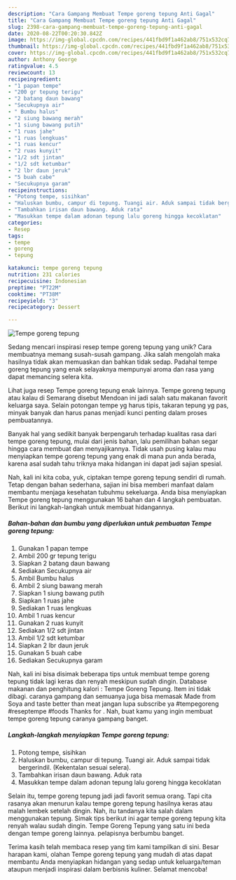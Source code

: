 ```yaml
---
description: "Cara Gampang Membuat Tempe goreng tepung Anti Gagal"
title: "Cara Gampang Membuat Tempe goreng tepung Anti Gagal"
slug: 2398-cara-gampang-membuat-tempe-goreng-tepung-anti-gagal
date: 2020-08-22T00:20:30.842Z
image: https://img-global.cpcdn.com/recipes/441fbd9f1a462ab8/751x532cq70/tempe-goreng-tepung-foto-resep-utama.jpg
thumbnail: https://img-global.cpcdn.com/recipes/441fbd9f1a462ab8/751x532cq70/tempe-goreng-tepung-foto-resep-utama.jpg
cover: https://img-global.cpcdn.com/recipes/441fbd9f1a462ab8/751x532cq70/tempe-goreng-tepung-foto-resep-utama.jpg
author: Anthony George
ratingvalue: 4.5
reviewcount: 13
recipeingredient:
- "1 papan tempe"
- "200 gr tepung terigu"
- "2 batang daun bawang"
- "Secukupnya air"
- " Bumbu halus"
- "2 siung bawang merah"
- "1 siung bawang putih"
- "1 ruas jahe"
- "1 ruas lengkuas"
- "1 ruas kencur"
- "2 ruas kunyit"
- "1/2 sdt jintan"
- "1/2 sdt ketumbar"
- "2 lbr daun jeruk"
- "5 buah cabe"
- "Secukupnya garam"
recipeinstructions:
- "Potong tempe, sisihkan"
- "Haluskan bumbu, campur di tepung. Tuangi air. Aduk sampai tidak bergerindil. (Kekentalan sesuai selera)."
- "Tambahkan irisan daun bawang. Aduk rata"
- "Masukkan tempe dalam adonan tepung lalu goreng hingga kecoklatan"
categories:
- Resep
tags:
- tempe
- goreng
- tepung

katakunci: tempe goreng tepung 
nutrition: 231 calories
recipecuisine: Indonesian
preptime: "PT22M"
cooktime: "PT38M"
recipeyield: "3"
recipecategory: Dessert

---
```



![Tempe goreng tepung](https://img-global.cpcdn.com/recipes/441fbd9f1a462ab8/751x532cq70/tempe-goreng-tepung-foto-resep-utama.jpg)

Sedang mencari inspirasi resep tempe goreng tepung yang unik? Cara membuatnya memang susah-susah gampang. Jika salah mengolah maka hasilnya tidak akan memuaskan dan bahkan tidak sedap. Padahal tempe goreng tepung yang enak selayaknya mempunyai aroma dan rasa yang dapat memancing selera kita.

Lihat juga resep Tempe goreng tepung enak lainnya. Tempe goreng tepung atau kalau di Semarang disebut Mendoan ini jadi salah satu makanan favorit keluarga saya. Selain potongan tempe yg harus tipis, takaran tepung yg pas, minyak banyak dan harus panas menjadi kunci penting dalam proses pembuatannya.

Banyak hal yang sedikit banyak berpengaruh terhadap kualitas rasa dari tempe goreng tepung, mulai dari jenis bahan, lalu pemilihan bahan segar hingga cara membuat dan menyajikannya. Tidak usah pusing kalau mau menyiapkan tempe goreng tepung yang enak di mana pun anda berada, karena asal sudah tahu triknya maka hidangan ini dapat jadi sajian spesial.


Nah, kali ini kita coba, yuk, ciptakan tempe goreng tepung sendiri di rumah. Tetap dengan bahan sederhana, sajian ini bisa memberi manfaat dalam membantu menjaga kesehatan tubuhmu sekeluarga. Anda bisa menyiapkan Tempe goreng tepung menggunakan 16 bahan dan 4 langkah pembuatan. Berikut ini langkah-langkah untuk membuat hidangannya.

<!--inarticleads1-->

##### Bahan-bahan dan bumbu yang diperlukan untuk pembuatan Tempe goreng tepung:

1. Gunakan 1 papan tempe
1. Ambil 200 gr tepung terigu
1. Siapkan 2 batang daun bawang
1. Sediakan Secukupnya air
1. Ambil  Bumbu halus
1. Ambil 2 siung bawang merah
1. Siapkan 1 siung bawang putih
1. Siapkan 1 ruas jahe
1. Sediakan 1 ruas lengkuas
1. Ambil 1 ruas kencur
1. Gunakan 2 ruas kunyit
1. Sediakan 1/2 sdt jintan
1. Ambil 1/2 sdt ketumbar
1. Siapkan 2 lbr daun jeruk
1. Gunakan 5 buah cabe
1. Sediakan Secukupnya garam


Nah, kali ini bisa disimak beberapa tips untuk membuat tempe goreng tepung tidak lagi keras dan renyah meskipun sudah dingin. Database makanan dan penghitung kalori : Tempe Goreng Tepung. Item ini tidak dibagi. caranya gampang dan semuanya juga bisa memasak Made from Soya and taste better than meat jangan lupa subscribe ya #tempegoreng #reseptempe #foods Thanks for . Nah, buat kamu yang ingin membuat tempe goreng tepung caranya gampang banget. 

<!--inarticleads2-->

##### Langkah-langkah menyiapkan Tempe goreng tepung:

1. Potong tempe, sisihkan
1. Haluskan bumbu, campur di tepung. Tuangi air. Aduk sampai tidak bergerindil. (Kekentalan sesuai selera).
1. Tambahkan irisan daun bawang. Aduk rata
1. Masukkan tempe dalam adonan tepung lalu goreng hingga kecoklatan


Selain itu, tempe goreng tepung jadi jadi favorit semua orang. Tapi cita rasanya akan menurun kalau tempe goreng tepung hasilnya keras atau malah lembek setelah dingin. Nah, itu tandanya kita salah dalam menggunakan tepung. Simak tips berikut ini agar tempe goreng tepung kita renyah walau sudah dingin. Tempe Goreng Tepung yang satu ini beda dengan tempe goreng lainnya. pelapisnya berbumbu banget. 

Terima kasih telah membaca resep yang tim kami tampilkan di sini. Besar harapan kami, olahan Tempe goreng tepung yang mudah di atas dapat membantu Anda menyiapkan hidangan yang sedap untuk keluarga/teman ataupun menjadi inspirasi dalam berbisnis kuliner. Selamat mencoba!
